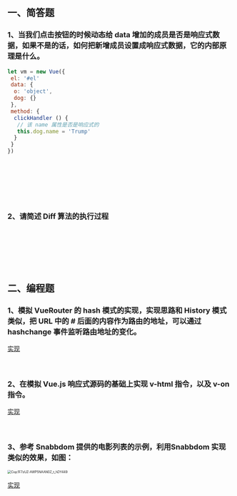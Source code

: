 ## 一、简答题

### 1、当我们点击按钮的时候动态给 data 增加的成员是否是响应式数据，如果不是的话，如何把新增成员设置成响应式数据，它的内部原理是什么。

```js
let vm = new Vue({
 el: '#el'
 data: {
  o: 'object',
  dog: {}
 },
 method: {
  clickHandler () {
   // 该 name 属性是否是响应式的
   this.dog.name = 'Trump'
  }
 }
})
```

 　

　

　



### 2、请简述 Diff 算法的执行过程

　

　

　



 

## 二、编程题

### 1、模拟 VueRouter 的 hash 模式的实现，实现思路和 History 模式类似，把 URL 中的 # 后面的内容作为路由的地址，可以通过 hashchange 事件监听路由地址的变化。

[实现]([https://github.com/Atlanstis/lagou-e-task/tree/master/part3/fed-e-task-03-01/1.vue-router )　

　

### 2、在模拟 Vue.js 响应式源码的基础上实现 v-html 指令，以及 v-on 指令。

[实现](https://github.com/Atlanstis/lagou-e-task/tree/master/part3/fed-e-task-03-01/2.%E5%93%8D%E5%BA%94%E5%BC%8F%E5%8E%9F%E7%90%86) 　

　

### 3、参考 Snabbdom 提供的电影列表的示例，利用Snabbdom 实现类似的效果，如图：

<img src="images/Ciqc1F7zUZ-AWP5NAAN0Z_t_hDY449.png" alt="Ciqc1F7zUZ-AWP5NAAN0Z_t_hDY449" style="zoom:50%;" />

[实现](https://github.com/Atlanstis/lagou-e-task/tree/master/part3/fed-e-task-03-01/3.snabbdom)

